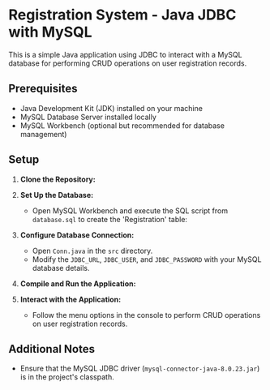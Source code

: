 # Registration System - Java JDBC with MySQL
This is a simple Java application using JDBC to interact with a MySQL database for performing CRUD operations on user registration records.

## Prerequisites
- Java Development Kit (JDK) installed on your machine
- MySQL Database Server installed locally
- MySQL Workbench (optional but recommended for database management)

## Setup
1. **Clone the Repository:**
2. **Set Up the Database:**
    - Open MySQL Workbench and execute the SQL script from `database.sql` to create the 'Registration' table:

3. **Configure Database Connection:**
    - Open `Conn.java` in the `src` directory.
    - Modify the `JDBC_URL`, `JDBC_USER`, and `JDBC_PASSWORD` with your MySQL database details.

4. **Compile and Run the Application:**

5. **Interact with the Application:**

    - Follow the menu options in the console to perform CRUD operations on user registration records.

## Additional Notes
- Ensure that the MySQL JDBC driver (`mysql-connector-java-8.0.23.jar`) is in the project's classpath.

